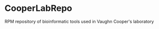 CooperLabRepo
=============

RPM repository of bioinformatic tools used in Vaughn Cooper's laboratory
